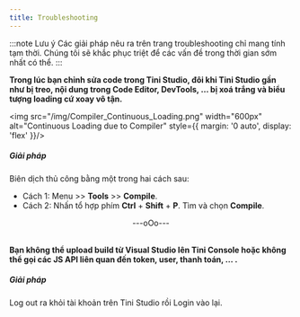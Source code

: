 ```yaml
---
title: Troubleshooting
---
```


:::note Lưu ý
Các giải pháp nêu ra trên trang troubleshooting chỉ mang tính tạm thời. Chúng tôi sẽ khắc phục triệt để các vấn đề trong thời gian sớm nhất có thể. 
:::

**Trong lúc bạn chỉnh sửa code trong Tini Studio, đôi khi Tini Studio gần như bị treo, nội dung trong Code Editor, DevTools, … bị xoá trắng và biểu tượng loading cứ xoay vô tận.**

<img src="/img/Compiler_Continuous_Loading.png" width="600px" alt="Continuous Loading due to Compiler" style={{ margin: '0 auto', display: 'flex' }}/>

##### Giải pháp

Biên dịch thủ công bằng một trong hai cách sau:

- Cách 1: Menu >> **Tools** >> **Compile**.
- Cách 2: Nhấn tổ hợp phím **Ctrl** + **Shift** + **P**. Tìm và chọn **Compile**. 

<div align="center"> ---oOo--- </div>

<br/>

**Bạn không thể upload build từ Visual Studio lên Tini Console hoặc không thể gọi các JS API liên quan đến token, user, thanh toán, … .**

##### Giải pháp

Log out ra khỏi tài khoản trên Tini Studio rồi Login vào lại.
